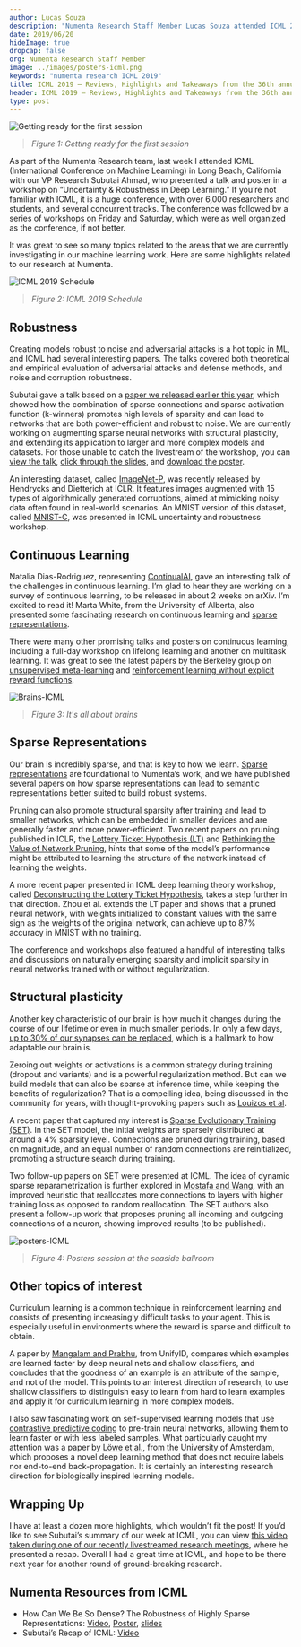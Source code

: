 ```yaml
---
author: Lucas Souza
description: "Numenta Research Staff Member Lucas Souza attended ICML 2019 with VP Research Subutai Ahmad.  In this blog post, he shares the highlights and key takeaways of this year's conference and reflects on the major themes related to our current machine learning research."
date: 2019/06/20
hideImage: true
dropcap: false
org: Numenta Research Staff Member
image: ../images/posters-icml.png
keywords: "numenta research ICML 2019"
title: ICML 2019 – Reviews, Highlights and Takeaways from the 36th annual Machine Learning Conference
header: ICML 2019 – Reviews, Highlights and Takeaways from the 36th annual Machine Learning Conference
type: post
---
```


![Getting ready for the first session](../images/getting-ready-icml.png)

> *Figure 1: Getting ready for the first session*

As part of the Numenta Research team, last week I attended ICML (International Conference on Machine Learning) in Long Beach, California with our VP Research Subutai Ahmad, who presented a talk and poster in a workshop on “Uncertainty & Robustness in Deep Learning.” If you’re not familiar with ICML, it is a huge conference, with over 6,000 researchers and students, and several concurrent tracks. The conference was followed by a series of workshops on Friday and Saturday, which were as well organized as the conference, if not better.

It was great to see so many topics related to the areas that we are currently investigating in our machine learning work. Here are some highlights related to our research at Numenta.

![ICML 2019 Schedule](../images/icml-agenda.png)

> *Figure 2: ICML 2019 Schedule*

## Robustness
Creating models robust to noise and adversarial attacks is a hot topic in ML, and ICML had several interesting papers. The talks covered both theoretical and empirical evaluation of adversarial attacks and defense methods, and noise and corruption robustness.

Subutai gave a talk based on a [paper we released earlier this year](https://arxiv.org/abs/1903.11257), which showed how the combination of sparse connections and sparse activation function (k-winners) promotes high levels of sparsity and can lead to networks that are both power-efficient and robust to noise. We are currently working on augmenting sparse neural networks with structural plasticity, and extending its application to larger and more complex models and datasets.  For those unable to catch the livestream of the workshop, you can [view the talk](https://www.facebook.com/icml.imls/videos/474831503062000/?t=3628), [click through the slides](https://www.slideshare.net/numenta/icml-2019-workshop-how-can-we-be-so-dense-the-robustness-of-highly-sparse-representations), and [download the poster](/assets/pdf/posters/ICML-Robustness-June-2019-poster.pdf).  

An interesting dataset, called [ImageNet-P](https://arxiv.org/abs/1903.12261), was recently released by Hendrycks and Dietterich at ICLR. It features images augmented with 15 types of algorithmically generated corruptions, aimed at mimicking noisy data often found in real-world scenarios. An MNIST version of this dataset, called [MNIST-C](https://arxiv.org/abs/1906.02337), was presented in ICML uncertainty and robustness workshop.

## Continuous Learning
Natalia Dias-Rodriguez, representing [ContinualAI](https://www.continualai.org/), gave an interesting talk of the challenges in continuous learning. I’m glad to hear they are working on a survey of continuous learning, to be released in about 2 weeks on arXiv. I’m excited to read it! Marta White, from the University of Alberta, also presented some fascinating research on continuous learning and [sparse representations](https://arxiv.org/abs/1811.06626).

There were many other promising talks and posters on continuous learning, including a full-day workshop on lifelong learning and another on multitask learning. It was great to see the latest papers by the Berkeley group on [unsupervised meta-learning](https://arxiv.org/abs/1810.02334) and [reinforcement learning without explicit reward functions](https://arxiv.org/abs/1904.07854).

![Brains-ICML](../images/brains-icml.png)

> *Figure 3: It's all about brains*

## Sparse Representations
Our brain is incredibly sparse, and that is key to how we learn. [Sparse representations](/neuroscience-research/sparse-distributed-representations/) are foundational to Numenta’s work, and we have published several papers on how sparse representations can lead to semantic representations better suited to build robust systems.

Pruning can also promote structural sparsity after training and lead to smaller networks, which can be embedded in smaller devices and are generally faster and more power-efficient. Two recent papers on pruning published in ICLR, the [Lottery Ticket Hypothesis (LT)](https://arxiv.org/abs/1803.03635) and [Rethinking the Value of Network Pruning](https://arxiv.org/abs/1810.05270), hints that some of the model’s performance might be attributed to learning the structure of the network instead of learning the weights.

A more recent paper presented in ICML deep learning theory workshop, called [Deconstructing the Lottery Ticket Hypothesis](https://eng.uber.com/deconstructing-lottery-tickets/), takes a step further in that direction. Zhou et al. extends the LT paper and shows that a pruned neural network, with weights initialized to constant values with the same sign as the weights of the original network, can achieve up to 87% accuracy in MNIST with no training.

The conference and workshops also featured a handful of interesting talks and discussions on naturally emerging sparsity and implicit sparsity in neural networks trained with or without regularization.

## Structural plasticity
Another key characteristic of our brain is how much it changes during the course of our lifetime or even in much smaller periods. In only a few days, [up to 30% of our synapses can be replaced](http://www.jneurosci.org/content/35/36/12535), which is a hallmark to how adaptable our brain is.

Zeroing out weights or activations is a common strategy during training (dropout and variants) and is a powerful regularization method. But can we build models that can also be sparse at inference time, while keeping the benefits of regularization? That is a compelling idea, being discussed in the community for years, with thought-provoking papers such as [Louizos et al](https://arxiv.org/abs/1712.01312).

A recent paper that captured my interest is [Sparse Evolutionary Training (SET)](https://arxiv.org/abs/1707.04780). In the SET model, the initial weights are sparsely distributed at around a 4% sparsity level. Connections are pruned during training, based on magnitude, and an equal number of random connections are reinitialized, promoting a structure search during training.

Two follow-up papers on SET were presented at ICML. The idea of dynamic sparse reparametrization is further explored in [Mostafa and Wang](https://arxiv.org/abs/1902.05967), with an improved heuristic that reallocates more connections to layers with higher training loss as opposed to random reallocation. The SET authors also present a follow-up work that proposes pruning all incoming and outgoing connections of a neuron, showing improved results (to be published).

![posters-ICML](../images/posters-icml.png)

> *Figure 4: Posters session at the seaside ballroom*

## Other topics of interest

Curriculum learning is a common technique in reinforcement learning and consists of presenting increasingly difficult tasks to your agent. This is especially useful in environments where the reward is sparse and difficult to obtain.

A paper by [Mangalam and Prabhu](https://openreview.net/pdf?id=HkxHv4rn24), from UnifyID, compares which examples are learned faster by deep neural nets and shallow classifiers, and concludes that the goodness of an example is an attribute of the sample, and not of the model. This points to an interest direction of research, to use shallow classifiers to distinguish easy to learn from hard to learn examples and apply it for curriculum learning in more complex models.

I also saw fascinating work on self-supervised learning models that use [contrastive predictive coding](https://arxiv.org/abs/1807.03748) to pre-train neural networks, allowing them to learn faster or with less labeled samples. What particularly caught my attention was a paper by [Löwe et al.](https://arxiv.org/abs/1905.11786), from the University of Amsterdam, which proposes a novel deep learning method that does not require labels nor end-to-end back-propagation. It is certainly an interesting research direction for biologically inspired learning models.

## Wrapping Up
I have at least a dozen more highlights, which wouldn’t fit the post! If you’d like to see Subutai’s summary of our week at ICML, you can view [this video taken during one of our recently livestreamed research meetings](https://www.youtube.com/watch?v=46vh8Cq2quw), where he presented a recap.  Overall I had a great time at ICML, and hope to be there next year for another round of ground-breaking research.

## Numenta Resources from ICML
* How Can We Be So Dense? The Robustness of Highly Sparse Representations: [Video](https://www.facebook.com/icml.imls/videos/474831503062000/?t=3628), [Poster](/assets/pdf/posters/ICML-Robustness-June-2019-poster.pdf), [slides](https://www.slideshare.net/numenta/icml-2019-workshop-how-can-we-be-so-dense-the-robustness-of-highly-sparse-representations)
* Subutai’s Recap of ICML: [Video](https://www.youtube.com/watch?v=46vh8Cq2quw)
